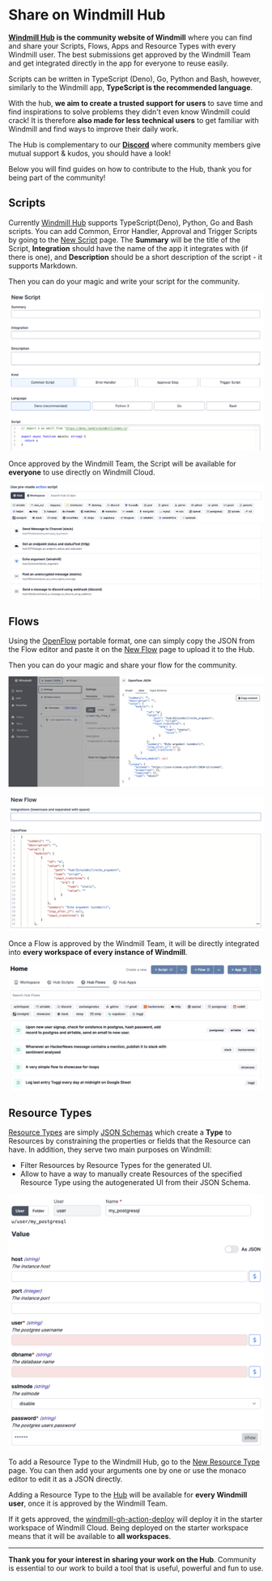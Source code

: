 # Share on Windmill Hub

**[Windmill Hub][wm-hub] is the community website of Windmill** where you can find
and share your Scripts, Flows, Apps and Resource Types with every Windmill user.
The best submissions get approved by the Windmill Team and get integrated
directly in the app for everyone to reuse easily.

Scripts can be written in TypeScript (Deno), Go, Python and Bash, however,
similarly to the Windmill app, **TypeScript is the recommended language**.

With the hub, **we aim to create a trusted support for users** to save time and find inspirations to solve problems they didn't even know Windmill could crack! It is therefore **also made for less technical users** to get familiar with Windmill and find ways to improve their daily work.

The Hub is complementary to our **[Discord][wm-discord]** where community members give mutual support & kudos, you should have a look!

Below you will find guides on how to contribute to the Hub, thank you for being part of the community!

## Scripts

Currently [Windmill Hub][wm-hub] supports TypeScript(Deno), Python, Go and Bash
scripts. You can add Common, Error Handler, Approval and Trigger Scripts by
going to the [New Script](https://hub.windmill.dev/scripts/add) page. The
**Summary** will be the title of the Script, **Integration** should have the name of
the app it integrates with (if there is one), and **Description** should be a
short description of the script - it supports Markdown.

Then you can do your magic and write your script for the community.

![Add new script](./add_new_script.png)

Once approved by the Windmill Team, the Script will be available for
**everyone** to use directly on Windmill Cloud.

![Pick a hub script](./pick_a_hub_script.png)

## Flows

Using the [OpenFlow](../../openflow/index.md) portable format, one can simply
copy the JSON from the Flow editor and paste it on the
[New Flow](https://hub.windmill.dev/flows/add) page to upload it to the Hub.

Then you can do your magic and share your flow for the community.

![Copy OpenFlow JSON](./export_flow.png)

![New Flow page](./new_flow.png)

Once a Flow is approved by the Windmill Team, it will be directly integrated
into **every workspace of every instance of Windmill**.

![Approved Flows on Windmill](./approved_flows.png)

## Resource Types

[Resource Types](../../reference/index.md#resource-type) are simply
[JSON Schemas](../../reference/index.md#json-schema) which create a **Type** to
Resources by constraining the properties or fields that the Resource can have.
In addition, they serve two main purposes on Windmill:

- Filter Resources by Resource Types for the generated UI.
- Allow to have a way to manually create Resources of the specified Resource
  Type using the autogenerated UI from their JSON Schema.

![Add a PG resource](./add_resource_pg.png)

To add a Resource Type to the Windmill Hub, go to the
[New Resource Type](https://hub.windmill.dev/resource_types/add) page. You can
then add your arguments one by one or use the monaco editor to edit it as a JSON
directly.

Adding a Resource Type to the [Hub][wm-hub] will be available for **every
Windmill user**, once it is approved by the Windmill Team.

If it gets approved, the
[windmill-gh-action-deploy](https://github.com/windmill-labs/windmill-gh-action-deploy)
will deploy it in the starter workspace of Windmill Cloud. Being deployed on the
starter workspace means that it will be available to **all workspaces**.

________
**Thank you for your interest in sharing your work on the Hub**. Community is essential to our work to build a tool that is useful, powerful and fun to use.

<!-- Resources -->

[wm-hub]: https://hub.windmill.dev
[wm-discord]: https://discord.com/invite/V7PM2YHsPB

<!-- ## Scripts

Scripts are standalone apps that can be reused and chained as building blocks to
create more complex Flows. In order to add a new script, goto the Scripts
section on the Windmill Hub homepage and select "Submit a new script".

Once a script is created in Windmill, it can easily be added to Windmill Hub by
navigating to the script information page and clicking the "Publish to Hub"
button. You will be redirected to a submit new script page on Windmill Hub.
Enter a short "Summary" describing what the script does. Next enter the name of
the app that the script uses and add a description with further information.
Finally, add the code for the script into the editor and click save to publish
the new script on Windmill Hub.

![Submit From Hub](./submit-script-from-windmill.png)

Alternatively, scripts can be added directly from the
[Windmill Hub](https://hub.windmill.dev/). To add a new script navigate to the
script section on the Windmill Hub homepage and select "Submit a new trigger
script".

![Hub Scripts](./hub-script.png)

Enter a short "Summary" describing what the script does. Next enter the name of
the app that the script uses and add a description with further information.
Finally, add the code for the script into the editor and click save to publish
the new script on Windmill Hub.

![Submit Scripts](./submit-script.png)

## Trigger Script

Trigger scripts are scripts whose purpose is to pull data from an external
source and return all new items since last run. They are generally used in Flows
that are scheduled very regularly to reduce latency to react to new events. When
new items are returned by a trigger script, it will trigger the rest of the flow
once per item. If no new items, the flow will be skipped.

Once a trigger script is created in Windmill, it can easily be added to Windmill
Hub by navigating to the trigger script information page and clicking the
"Publish to Hub" button. You will be redirected to a submit new trigger script
page on Windmill Hub.

![Submit From Hub](./submit-script-from-windmill.png)

Alternatively, trigger scripts can be added directly from the
[Windmill Hub](https://hub.windmill.dev/). To add a new trigger script navigate
to the trigger script section on the Windmill Hub homepage and select "Submit a
new trigger script".

![Trigger Scripts](./hub-trigger-script.png)

Next, enter a short "Summary" describing what the trigger script does. Next
enter the name of the app that the trigger script uses and add a description
with further information. Finally, add the code for the trigger script into the
editor and click save to publish the new trigger script on Windmill Hub.

![Submit Trigger Scripts](./hub-submit-trigger-scripts.png) -->
